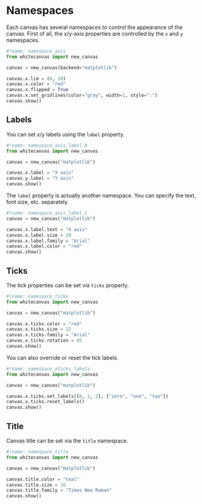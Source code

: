 # Namespaces

Each canvas has several namespaces to control the appearance of the canvas. First of
all, the x/y-axis properties are controlled by the `x` and `y` namespaces.

``` python
#!name: namespace_axis
from whitecanvas import new_canvas

canvas = new_canvas(backend="matplotlib")

canvas.x.lim = (0, 10)
canvas.x.color = "red"
canvas.x.flipped = True
canvas.x.set_gridlines(color="gray", width=1, style=":")
canvas.show()
```

## Labels

You can set x/y labels using the `label` property.

``` python
#!name: namespace_axis_label_0
from whitecanvas import new_canvas

canvas = new_canvas("matplotlib")

canvas.x.label = "X axis"
canvas.y.label = "Y axis"
canvas.show()
```

The `label` property is actually another namespace. You can specify the text, font size,
etc. separately.

``` python
#!name: namespace_axis_label_1
canvas = new_canvas("matplotlib")

canvas.x.label.text = "X axis"
canvas.x.label.size = 20
canvas.x.label.family = "Arial"
canvas.x.label.color = "red"
canvas.show()
```

## Ticks

The tick properties can be set via `ticks` property.

``` python
#!name: namespace_ticks
from whitecanvas import new_canvas

canvas = new_canvas("matplotlib")

canvas.x.ticks.color = "red"
canvas.x.ticks.size = 12
canvas.x.ticks.family = "Arial"
canvas.x.ticks.rotation = 45
canvas.show()
```

You can also override or reset the tick labels.

``` python
#!name: namespace_xticks_labels
from whitecanvas import new_canvas

canvas = new_canvas("matplotlib")

canvas.x.ticks.set_labels([0, 1, 2], ["zero", "one", "two"])
canvas.x.ticks.reset_labels()
canvas.show()
```

## Title

Canvas title can be set via the `title` namespace.

``` python
#!name: namespace_title
from whitecanvas import new_canvas

canvas = new_canvas("matplotlib")

canvas.title.color = "teal"
canvas.title.size = 16
canvas.title.family = "Times New Roman"
canvas.show()
```
